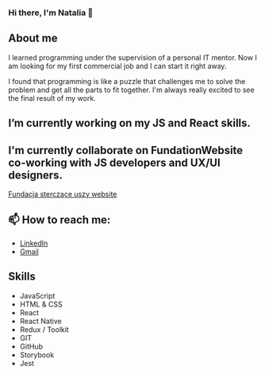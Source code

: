 ### Hi there, I'm Natalia 👋 

<!--
**nata-kab/nata-kab** is a ✨ _special_ ✨ repository because its `README.md` (this file) appears on your GitHub profile.

Here are some ideas to get you started:

- 🔭 I’m currently working on ...
- 🌱 I’m currently learning ...
- 👯 I’m looking to collaborate on ...
- 🤔 I’m looking for help with ...
- 💬 Ask me about ...
- 📫 How to reach me: ...
- 😄 Pronouns: ...
- ⚡ Fun fact: ...
-->
##  About me

I learned programming under the supervision of a personal IT mentor. Now I am
looking for my first commercial job and I can start it right away.

I found that programming is like a puzzle that challenges me to solve the problem
and get all the parts to fit together. I'm always really excited to see the final result
of my work.



##  I’m currently working on my JS and React skills.

##  I'm currently collaborate on FundationWebsite co-working with JS developers and UX/UI designers.
   [Fundacja sterczące uszy website](https://github.com/Fundacja-Sterczace-Uszy/website)
   
##  📫 How to reach me:
- [LinkedIn](https://www.linkedin.com/in/nataliakabala/) 
- [Gmail](nata.kabala@gmail.com)

##  Skills 

- JavaScript
- HTML & CSS
- React
- React Native
- Redux / Toolkit 
- GIT
- GitHub
- Storybook
- Jest
